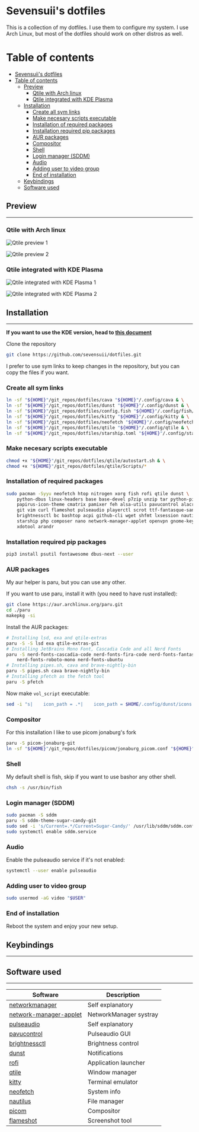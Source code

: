 # Sevensuii's dotfiles
This is a collection of my dotfiles. I use them to configure my system. I use Arch Linux, but most of the dotfiles should work on other distros as well.

# Table of contents
- [Sevensuii's dotfiles](#sevensuiis-dotfiles)
- [Table of contents](#table-of-contents)
  - [Preview](#preview)
    - [Qtile with Arch linux](#qtile-with-arch-linux)
    - [Qtile integrated with KDE Plasma](#qtile-integrated-with-kde-plasma)
  - [Installation](#installation)
    - [Create all sym links](#create-all-sym-links)
    - [Make necesary scripts executable](#make-necesary-scripts-executable)
    - [Installation of required packages](#installation-of-required-packages)
    - [Installation required pip packages](#installation-required-pip-packages)
    - [AUR packages](#aur-packages)
    - [Compositor](#compositor)
    - [Shell](#shell)
    - [Login manager (SDDM)](#login-manager-sddm)
    - [Audio](#audio)
    - [Adding user to video group](#adding-user-to-video-group)
    - [End of installation](#end-of-installation)
  - [Keybindings](#keybindings)
  - [Software used](#software-used)


## Preview
---

### Qtile with Arch linux
![Qtile preview 1](https://)

![Qtile preview 2](https://)

### Qtile integrated with KDE Plasma

![Qtile integrated with KDE Plasma 1](https://)

![Qtile integrated with KDE Plasma 2](https://)

## Installation
---

**If you want to use the KDE version, head to [this document](https://)**

Clone the repository

```bash
git clone https://github.com/sevensuii/dotfiles.git
```

I prefer to use sym links to keep changes in the repository, but you can copy the files if you want.

### Create all sym links

```bash
ln -sf "${HOME}"/git_repos/dotfiles/cava "${HOME}"/.config/cava & \
ln -sf "${HOME}"/git_repos/dotfiles/dunst "${HOME}"/.config/dunst & \
ln -sf "${HOME}"/git_repos/dotfiles/config.fish "${HOME}"/.config/fish/config.fish & \
ln -sf "${HOME}"/git_repos/dotfiles/kitty "${HOME}"/.config/kitty & \
ln -sf "${HOME}"/git_repos/dotfiles/neofetch "${HOME}"/.config/neofetch & \
ln -sf "${HOME}"/git_repos/dotfiles/qtile "${HOME}"/.config/qtile & \
ln -sf "${HOME}"/git_repos/dotfiles/starship.toml "${HOME}"/.config/starship.toml
```

### Make necesary scripts executable

```bash
chmod +x "${HOME}"/git_repos/dotfiles/qtile/autostart.sh & \
chmod +x "${HOME}"/git_repos/dotfiles/qtile/Scripts/*
```

### Installation of required packages

```bash
sudo pacman -Syyu neofetch htop nitrogen xorg fish rofi qtile dunst \
    python-dbus linux-headers base base-devel p7zip unzip tar python-pip \
    papirus-icon-theme cmatrix pamixer feh alsa-utils pavucontrol alacritty \
    git vim curl flameshot pulseaudio playerctl scrot ttf-fantasque-sans-mono \
    brightnessctl bc bashtop acpi github-cli wget shfmt lxsession nautilus kitty \
    starship php composer nano network-manager-applet openvpn gnome-keyring sysstat \
    xdotool arandr
```


### Installation required pip packages

```bash
pip3 install psutil fontawesome dbus-next --user
```

### AUR packages

My aur helper is paru, but you can use any other.

If you want to use paru, install it with (you need to have rust installed):

```bash
git clone https://aur.archlinux.org/paru.git
cd ./paru
makepkg -si
```

Install the AUR packages:

```bash
# Installing lsd, exa and qtile-extras
paru -S -S lsd exa qtile-extras-git
# Installing JetBrains Mono Font, Cascadia Code and all Nerd Fonts
paru -S nerd-fonts-cascadia-code nerd-fonts-fira-code nerd-fonts-fantasque-sans-mono nerd-fonts-jetbrains-mono \
    nerd-fonts-roboto-mono nerd-fonts-ubuntu
# Installing pipes.sh, cava and brave-nightly-bin
paru -S pipes.sh cava brave-nightly-bin
# Installing pfetch as the fetch tool
paru -S pfetch
```

Now make `vol_script` executable:

```bash
sed -i "s|    icon_path = .*|    icon_path = $HOME/.config/dunst/icons|" "${HOME}"/.config/dunst/dunstrc
```

### Compositor

For this installation I like to use picom jonaburg's fork

```bash
paru -S picom-jonaburg-git
ln -sf "${HOME}"/git_repos/dotfiles/picom/jonaburg_picom.conf "${HOME}"/.config/picom/picom.conf
```

### Shell

My default shell is fish, skip if you want to use bashor any other shell.

```bash
chsh -s /usr/bin/fish
```

### Login manager (SDDM)

```bash
sudo pacman -S sddm
paru -S sddm-theme-sugar-candy-git
sudo sed -i 's/Current=.*/Current=Sugar-Candy/' /usr/lib/sddm/sddm.conf.d/default.conf
sudo systemctl enable sddm.service
```

### Audio 

Enable the pulseaudio service if it's not enabled:

```bash
systemctl --user enable pulseaudio
```

### Adding user to video group

```bash
sudo usermod -aG video "$USER"
```

### End of installation

Reboot the system and enjoy your new setup.

## Keybindings
---

## Software used
---
| Software                                                                          | Description            |
|-----------------------------------------------------------------------------------|------------------------|
| [networkmanager](https://wiki.archlinux.org/title/NetworkManager)                 | Self explanatory       |
| [network-manager-applet](https://wiki.archlinux.org/title/NetworkManager)         | NetworkManager systray |
| [pulseaudio](https://wiki.archlinux.org/title/PulseAudio)                         | Self explanatory       |
| [pavucontrol](https://archlinux.org/packages/extra/x86_64/pavucontrol)            | Pulseaudio GUI         |
| [brightnessctl](https://archlinux.org/packages/community/x86_64/brightnessctl)    | Brightness control     |
| [dunst](https://wiki.archlinux.org/title/Dunst)                                   | Notifications          |
| [rofi](https://wiki.archlinux.org/title/Rofi)                                     | Application launcher   |
| [qtile](https://wiki.archlinux.org/title/Qtile)                                   | Window manager         |
| [kitty](https://wiki.archlinux.org/title/Kitty)                                   | Terminal emulator      |
| [neofetch](https://archlinux.org/packages/community/any/neofetch/)                | System info            |
| [nautilus](https://wiki.archlinux.org/title/Nautilus)                             | File manager           |
| [picom](https://wiki.archlinux.org/title/Picom)                                   | Compositor             |
| [flameshot](https://archlinux.org/packages/community/x86_64/flameshot/)           | Screenshot tool        |

